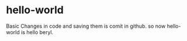 # hello-world
Basic
Changes in code and saving them is comit in github.
so now hello-world is hello beryl.
